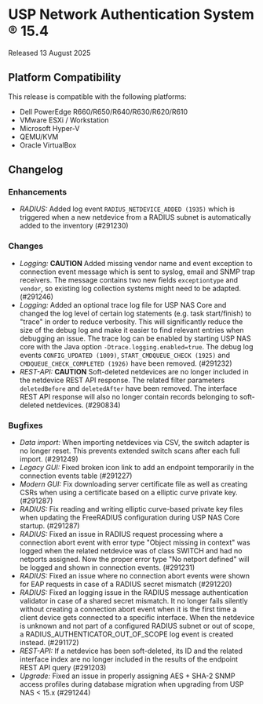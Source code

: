 # USP Network Authentication System &reg; 15.4

Released 13 August 2025

## Platform Compatibility

This release is compatible with the following platforms:

* Dell PowerEdge R660/R650/R640/R630/R620/R610
* VMware ESXi / Workstation
* Microsoft Hyper-V
* QEMU/KVM
* Oracle VirtualBox

## Changelog

### Enhancements

* *RADIUS:* Added log event `RADIUS_NETDEVICE_ADDED (1935)` which is triggered when a new netdevice from a RADIUS subnet is automatically added to the inventory (#291230)

### Changes

* *Logging:* **CAUTION** Added missing vendor name and event exception to connection event message which is sent to syslog, email and SNMP trap receivers. The message contains two new fields `exceptiontype` and `vendor`, so existing log collection systems might need to be adapted. (#291246)
* *Logging:* Added an optional trace log file for USP NAS Core and changed the log level of certain log statements (e.g. task start/finish) to "trace" in order to reduce verbosity. This will significantly reduce the size of the debug log and  make it easier to find relevant entries when debugging an issue. The trace log can be enabled by starting USP NAS core with the Java option `-Dtrace.logging.enabled=true`. The debug log events `CONFIG_UPDATED (1009)`, `START_CMDQUEUE_CHECK (1925)` and `CMDQUEUE_CHECK_COMPLETED (1926)` have been removed. (#291232)
* *REST-API:* **CAUTION** Soft-deleted netdevices are no longer included in the netdevice REST API response. The related filter parameters `deletedBefore` and `deletedAfter` have been removed. The interface REST API response will also no longer contain records belonging to soft-deleted netdevices. (#290834)

### Bugfixes

* *Data import:* When importing netdevices via CSV, the switch adapter is no longer reset. This prevents extended switch scans after each full import. (#291249)
* *Legacy GUI:* Fixed broken icon link to add an endpoint temporarily in the connection events table (#291227)
* *Modern GUI:* Fix downloading server certificate file as well as creating CSRs when using a certificate based on a elliptic curve private key. (#291287)
* *RADIUS:* Fix reading and writing elliptic curve-based private key files when updating the FreeRADIUS configuration during USP NAS Core startup. (#291287)
* *RADIUS:* Fixed an issue in RADIUS request processing where a connection abort event with error type "Object missing in context" was logged when the related netdevice was of class SWITCH and had no netports assigned. Now the proper error type "No netport defined" will be logged and shown in connection events. (#291231)
* *RADIUS:* Fixed an issue where no connection abort events were shown for EAP requests in case of a RADIUS secret mismatch (#291220)
* *RADIUS:* Fixed an logging issue in the RADIUS message authentication validator in case of a shared secret mismatch. It no longer fails silently without creating a connection abort event when it is the first time a client device gets connected to a specific interface. When the netdevice is unknown and not part of a configured RADIUS subnet or out of scope, a RADIUS_AUTHENTICATOR_OUT_OF_SCOPE log event is created instead. (#291172)
* *REST-API:* If a netdevice has been soft-deleted, its ID and the related interface index are no longer included in the results of the endpoint REST API query (#291203)
* *Upgrade:* Fixed an issue in properly assigning AES + SHA-2 SNMP access profiles during database migration when upgrading from USP NAS < 15.x (#291244)

